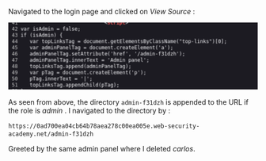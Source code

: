 Navigated to the login page and clicked on *View Source* :

![unprotected admin func with unpredictable url](images/unprotected%20admin%20func%20with%20unpredictable%20url.png)

As seen from above, the directory `admin-f31dzh` is appended to the URL if the role is *admin* .
I navigated to the directory by : 
```URL 
https://0ad700ea04cb64b78aea278c00ea005e.web-security-academy.net/admin-f31dzh
```
Greeted by the same admin panel where I deleted *carlos*. 
